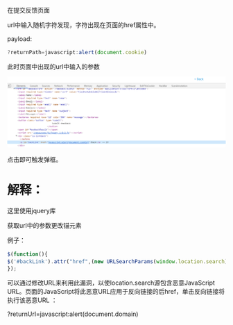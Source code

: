在提交反馈页面

url中输入随机字符发现，字符出现在页面的href属性中。



payload:

```javascript
?returnPath=javascript:alert(document.cookie)
```

此时页面中出现的url中输入的参数

![](https://raw.githubusercontent.com/h1iba1/h1iba1.github.io/refs/heads/master/_posts/portswigger-labs/xss/images/A0BDBFFD81894F4F95BD0B1F4313BDB4clipboard.png)

点击即可触发弹框。



# 解释：

这里使用jquery库

获取url中的参数更改锚元素

例子：

```javascript
$(function(){
$('#backLink').attr("href",(new URLSearchParams(window.location.search)).get('returnUrl'));
});
```

可以通过修改URL来利用此漏洞，以使location.search源包含恶意JavaScript URL。页面的JavaScript将此恶意URL应用于反向链接的后href，单击反向链接将执行该恶意URL ：

?returnUrl=javascript:alert(document.domain)